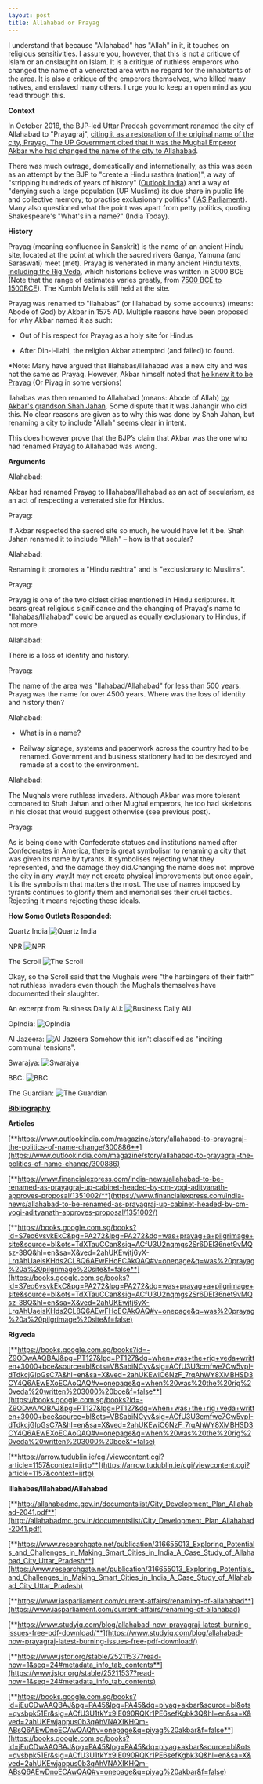 ```yaml
---
layout: post
title: Allahabad or Prayag
---
```

  
I understand that because "Allahabad" has "Allah" in it, it touches on religious sensitivities. I assure you, however, that this is not a critique of Islam or an onslaught on Islam. It is a critique of ruthless emperors who changed the name of a venerated area with no regard for the inhabitants of the area. It is also a critique of the emperors themselves, who killed many natives, and enslaved many others. I urge you to keep an open mind as you read through this.

**Context**

  

In October 2018, the BJP-led Uttar Pradesh government renamed the city of Allahabad to "Prayagraj", [citing it as a restoration of the original name of the city, Prayag. The UP Government cited that it was the Mughal Emperor Akbar who had changed the name of the city to Allahabad](https://www.financialexpress.com/india-news/allahabad-to-be-renamed-as-prayagraj-up-cabinet-headed-by-cm-yogi-adityanath-approves-proposal/1351002/).

  

There was much outrage, domestically and internationally, as this was seen as an attempt by the BJP to "create a Hindu rasthra (nation)", a way of "stripping hundreds of years of history" ([Outlook India](https://www.outlookindia.com/magazine/story/allahabad-to-prayagraj-the-politics-of-name-change/300886)) and a way of "denying such a large population (UP Muslims) its due share in public life and collective memory; to practise exclusionary politics" ([IAS Parliament](https://www.iasparliament.com/current-affairs/renaming-of-allahabad)). Many also questioned what the point was apart from petty politics, quoting Shakespeare's "What's in a name?" (India Today).

**History**

  

Prayag (meaning confluence in Sanskrit) is the name of an ancient Hindu site, located at the point at which the sacred rivers Ganga, Yamuna (and Saraswati) meet (met). Prayag is venerated in many ancient Hindu texts, [including the Rig Veda](https://arrow.tudublin.ie/cgi/viewcontent.cgi?article=1157&context=ijrtp), which historians believe was written in 3000 BCE (Note that the range of estimates varies greatly, from [7500 BCE to 1500BCE](https://books.google.com.sg/books?id=-Z9ODwAAQBAJ&pg=PT127&lpg=PT127&dq=when+was+the+rig+veda+written+3000+bce&source=bl&ots=VBSabiNCyv&sig=ACfU3U3cmfwe7Cw5vpI-dTdkcjGIpGsC7A&hl=en&sa=X&ved=2ahUKEwiO6NzF_7rqAhWY8XMBHSD3CY4Q6AEwEXoECAoQAQ#v=onepage&q=when%20was%20the%20rig%20veda%20written%203000%20bce&f=false)). The Kumbh Mela is still held at the site.

  

Prayag was renamed to "Ilahabas” (or Illahabad by some accounts) (means: Abode of God) by Akbar in 1575 AD. Multiple reasons have been proposed for why Akbar named it as such:

-   Out of his respect for Prayag as a holy site for Hindus
    
-   After Din-i-Ilahi, the religion Akbar attempted (and failed) to found.
    

  

*Note: Many have argued that Illahabas/Illahabad was a new city and was not the same as Prayag. However, Akbar himself noted that [he knew it to be Prayag](https://books.google.com.sg/books?id=jEuCDwAAQBAJ&pg=PA45&lpg=PA45&dq=piyag+akbar&source=bl&ots=qvsbpk51Er&sig=ACfU3U1tkYx9IE090RQKr1PE6sefKgbk3Q&hl=en&sa=X&ved=2ahUKEwjappus0b3qAhVNAXIKHQm-ABsQ6AEwDnoECAwQAQ#v=onepage&q=piyag%20akbar&f=false) (Or Piyag in some versions)

Ilahabas was then renamed to Allahabad (means: Abode of Allah) [by Akbar's grandson Shah Jahan](https://books.google.com.sg/books?id=jEuCDwAAQBAJ&pg=PA45&lpg=PA45&dq=piyag+akbar&source=bl&ots=qvsbpk51Er&sig=ACfU3U1tkYx9IE090RQKr1PE6sefKgbk3Q&hl=en&sa=X&ved=2ahUKEwjappus0b3qAhVNAXIKHQm-ABsQ6AEwDnoECAwQAQ#v=onepage&q=piyag%20akbar&f=false). Some dispute that it was Jahangir who did this. No clear reasons are given as to why this was done by Shah Jahan, but renaming a city to include "Allah" seems clear in intent.

  

This does however prove that the BJP’s claim that Akbar was the one who had renamed Prayag to Allahabad was wrong.

**Arguments**

  

Allahabad:

Akbar had renamed Prayag to Illahabas/Illahabad as an act of secularism, as an act of respecting a venerated site for Hindus.

  

Prayag:

If Akbar respected the sacred site so much, he would have let it be.  Shah Jahan renamed it to include "Allah" – how is that secular?

  

Allahabad:

Renaming it promotes a "Hindu rashtra" and is "exclusionary to Muslims".

  

Prayag:

Prayag is one of the two oldest cities mentioned in Hindu scriptures. It bears great religious significance and the changing of Prayag's name to "Ilahabas/Illahabad” could be argued as equally exclusionary to Hindus, if not more.

  

Allahabad:

There is a loss of identity and history.

  

Prayag:

The name of the area was "Ilahabad/Allahabad" for less than 500 years. Prayag was the name for over 4500 years. Where was the loss of identity and history then?

  

Allahabad:

-   What is in a name?
    
-   Railway signage, systems and paperwork across the country had to be renamed. Government and business stationery had to be destroyed and remade at a cost to the environment.
    

Allahabad:

  

The Mughals were ruthless invaders. Although Akbar was more tolerant compared to Shah Jahan and other Mughal emperors, he too had skeletons in his closet that would suggest otherwise (see previous post).

Prayag:

As is being done with Confederate statues and institutions named after Confederates in America, there is great symbolism to renaming a city that was given its name by tyrants. It symbolises rejecting what they represented, and the damage they did.Changing the name does not improve the city in any way.It may not create physical improvements but once again, it is the symbolism that matters the most. The use of names imposed by tyrants continues to glorify them and memorialises their cruel tactics. Rejecting it means rejecting these ideals.

**How Some Outlets Responded:**

Quartz India
![Quartz India](https://raw.githubusercontent.com/ridhirebuts/ridhirebuts.github.io/master/images/Quartz%20India.png)

NPR
![NPR](https://raw.githubusercontent.com/ridhirebuts/ridhirebuts.github.io/master/images/NPR.png)

The Scroll
![The Scroll](https://raw.githubusercontent.com/ridhirebuts/ridhirebuts.github.io/master/images/The%20Scroll.png)

Okay, so the Scroll said that the Mughals were “the harbingers of their faith” not ruthless invaders even though the Mughals themselves have documented their slaughter. 

An excerpt from Business Daily AU:
![Business Daily AU](https://raw.githubusercontent.com/ridhirebuts/ridhirebuts.github.io/master/images/Business%20Daily%20AU.png)

OpIndia:
![OpIndia](https://raw.githubusercontent.com/ridhirebuts/ridhirebuts.github.io/master/images/OpIndia.png)

Al Jazeera:
![Al Jazeera](https://github.com/ridhirebuts/ridhirebuts.github.io/raw/master/images/Al%20Jazeera.png)
Somehow this isn't classified as "inciting communal tensions".

Swarajya:
![Swarajya](https://raw.githubusercontent.com/ridhirebuts/ridhirebuts.github.io/master/images/Swarajya.png)

BBC:
![BBC](https://raw.githubusercontent.com/ridhirebuts/ridhirebuts.github.io/master/images/BBC.png)

The Guardian:
![The Guardian](https://raw.githubusercontent.com/ridhirebuts/ridhirebuts.github.io/master/images/The%20Guardian.png)

<ins>**Bibliography**</ins>

  

**Articles**

[**https://www.outlookindia.com/magazine/story/allahabad-to-prayagraj-the-politics-of-name-change/300886**](https://www.outlookindia.com/magazine/story/allahabad-to-prayagraj-the-politics-of-name-change/300886)

[**https://www.financialexpress.com/india-news/allahabad-to-be-renamed-as-prayagraj-up-cabinet-headed-by-cm-yogi-adityanath-approves-proposal/1351002/**](https://www.financialexpress.com/india-news/allahabad-to-be-renamed-as-prayagraj-up-cabinet-headed-by-cm-yogi-adityanath-approves-proposal/1351002/)

[**https://books.google.com.sg/books?id=S7eo6vsvkEkC&pg=PA272&lpg=PA272&dq=was+prayag+a+pilgrimage+site&source=bl&ots=TdXTauCCan&sig=ACfU3U2nqmgs2Sr6DEl36net9vMQsz-38Q&hl=en&sa=X&ved=2ahUKEwjtj6yX-LrqAhUaeisKHds2CL8Q6AEwFHoECAkQAQ#v=onepage&q=was%20prayag%20a%20pilgrimage%20site&f=false**](https://books.google.com.sg/books?id=S7eo6vsvkEkC&pg=PA272&lpg=PA272&dq=was+prayag+a+pilgrimage+site&source=bl&ots=TdXTauCCan&sig=ACfU3U2nqmgs2Sr6DEl36net9vMQsz-38Q&hl=en&sa=X&ved=2ahUKEwjtj6yX-LrqAhUaeisKHds2CL8Q6AEwFHoECAkQAQ#v=onepage&q=was%20prayag%20a%20pilgrimage%20site&f=false)

  

**Rigveda**

[**https://books.google.com.sg/books?id=-Z9ODwAAQBAJ&pg=PT127&lpg=PT127&dq=when+was+the+rig+veda+written+3000+bce&source=bl&ots=VBSabiNCyv&sig=ACfU3U3cmfwe7Cw5vpI-dTdkcjGIpGsC7A&hl=en&sa=X&ved=2ahUKEwiO6NzF_7rqAhWY8XMBHSD3CY4Q6AEwEXoECAoQAQ#v=onepage&q=when%20was%20the%20rig%20veda%20written%203000%20bce&f=false**](https://books.google.com.sg/books?id=-Z9ODwAAQBAJ&pg=PT127&lpg=PT127&dq=when+was+the+rig+veda+written+3000+bce&source=bl&ots=VBSabiNCyv&sig=ACfU3U3cmfwe7Cw5vpI-dTdkcjGIpGsC7A&hl=en&sa=X&ved=2ahUKEwiO6NzF_7rqAhWY8XMBHSD3CY4Q6AEwEXoECAoQAQ#v=onepage&q=when%20was%20the%20rig%20veda%20written%203000%20bce&f=false)

[**https://arrow.tudublin.ie/cgi/viewcontent.cgi?article=1157&context=ijrtp**](https://arrow.tudublin.ie/cgi/viewcontent.cgi?article=1157&context=ijrtp)

  

  

**Illahabas/Illahabad/Allahabad**

[**http://allahabadmc.gov.in/documentslist/City_Development_Plan_Allahabad-2041.pdf**](http://allahabadmc.gov.in/documentslist/City_Development_Plan_Allahabad-2041.pdf)

[**https://www.researchgate.net/publication/316655013_Exploring_Potentials_and_Challenges_in_Making_Smart_Cities_in_India_A_Case_Study_of_Allahabad_City_Uttar_Pradesh**](https://www.researchgate.net/publication/316655013_Exploring_Potentials_and_Challenges_in_Making_Smart_Cities_in_India_A_Case_Study_of_Allahabad_City_Uttar_Pradesh)

[**https://www.iasparliament.com/current-affairs/renaming-of-allahabad**](https://www.iasparliament.com/current-affairs/renaming-of-allahabad)

[**https://www.studyiq.com/blog/allahabad-now-prayagraj-latest-burning-issues-free-pdf-download/**](https://www.studyiq.com/blog/allahabad-now-prayagraj-latest-burning-issues-free-pdf-download/)

[**https://www.jstor.org/stable/25211537?read-now=1&seq=24#metadata_info_tab_contents**](https://www.jstor.org/stable/25211537?read-now=1&seq=24#metadata_info_tab_contents)

[**https://books.google.com.sg/books?id=jEuCDwAAQBAJ&pg=PA45&lpg=PA45&dq=piyag+akbar&source=bl&ots=qvsbpk51Er&sig=ACfU3U1tkYx9IE090RQKr1PE6sefKgbk3Q&hl=en&sa=X&ved=2ahUKEwjappus0b3qAhVNAXIKHQm-ABsQ6AEwDnoECAwQAQ#v=onepage&q=piyag%20akbar&f=false**](https://books.google.com.sg/books?id=jEuCDwAAQBAJ&pg=PA45&lpg=PA45&dq=piyag+akbar&source=bl&ots=qvsbpk51Er&sig=ACfU3U1tkYx9IE090RQKr1PE6sefKgbk3Q&hl=en&sa=X&ved=2ahUKEwjappus0b3qAhVNAXIKHQm-ABsQ6AEwDnoECAwQAQ#v=onepage&q=piyag%20akbar&f=false)
